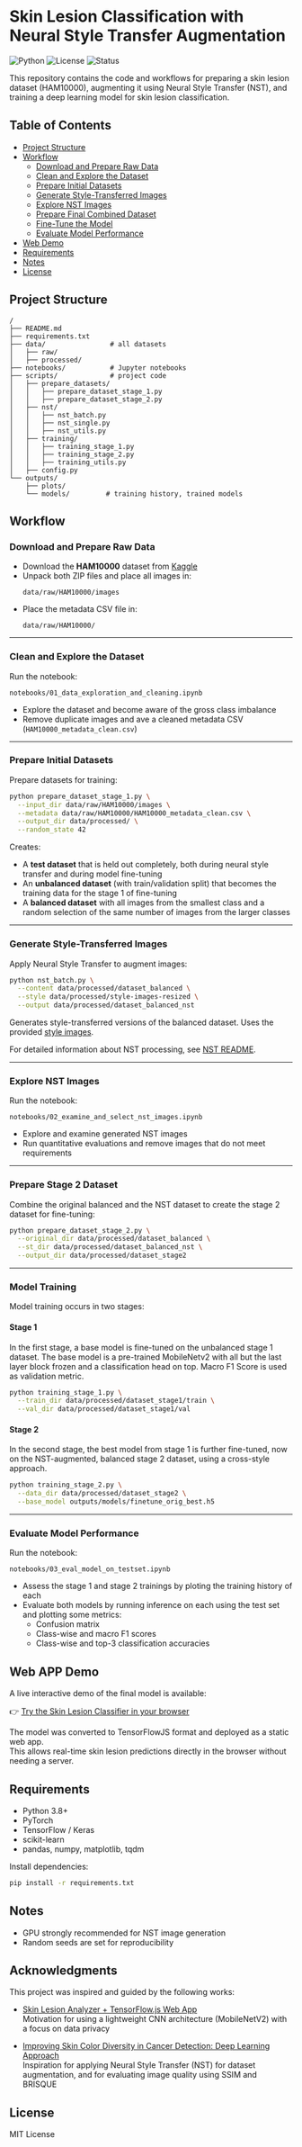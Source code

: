 # Skin Lesion Classification with Neural Style Transfer Augmentation

![Python](https://img.shields.io/badge/Python-3.8%2B-blue)
![License](https://img.shields.io/badge/License-MIT-green)
![Status](https://img.shields.io/badge/Project-Active-brightgreen)

This repository contains the code and workflows for preparing a skin lesion dataset (HAM10000), augmenting it using Neural Style Transfer (NST), and training a deep learning model for skin lesion classification.

## Table of Contents

- [Project Structure](#project-structure)
- [Workflow](#workflow)
  - [Download and Prepare Raw Data](#download-and-prepare-raw-data)
  - [Clean and Explore the Dataset](#clean-and-explore-the-dataset)
  - [Prepare Initial Datasets](#prepare-initial-datasets)
  - [Generate Style-Transferred Images](#generate-style-transferred-images)
  - [Explore NST Images](#explore-nst-images)
  - [Prepare Final Combined Dataset](#prepare-final-combined-dataset)
  - [Fine-Tune the Model](#fine-tune-the-model)
  - [Evaluate Model Performance](#evaluate-model-performance)
- [Web Demo](#web-app-demo)
- [Requirements](#requirements)
- [Notes](#notes)
- [License](#license)

## Project Structure

```plaintext
/
├── README.md
├── requirements.txt
├── data/                # all datasets
│   ├── raw/
│   ├── processed/
├── notebooks/           # Jupyter notebooks
├── scripts/             # project code
│   ├── prepare_datasets/
│   │   ├── prepare_dataset_stage_1.py
│   │   ├── prepare_dataset_stage_2.py
│   ├── nst/
│   │   ├── nst_batch.py
│   │   ├── nst_single.py
│   │   ├── nst_utils.py
│   ├── training/
│   │   ├── training_stage_1.py
│   │   ├── training_stage_2.py
│   │   ├── training_utils.py
│   ├── config.py
└── outputs/
    ├── plots/
    └── models/         # training history, trained models
```

## Workflow

### Download and Prepare Raw Data

- Download the **HAM10000** dataset from [Kaggle](https://www.kaggle.com/datasets/kmader/skin-cancer-mnist-ham10000)
- Unpack both ZIP files and place all images in:
  ```
  data/raw/HAM10000/images
  ```
- Place the metadata CSV file in:
  ```
  data/raw/HAM10000/
  ```

---

### Clean and Explore the Dataset

Run the notebook:

```
notebooks/01_data_exploration_and_cleaning.ipynb
```

- Explore the dataset and become aware of the gross class imbalance
- Remove duplicate images and ave a cleaned metadata CSV (`HAM10000_metadata_clean.csv`)

---

### Prepare Initial Datasets

Prepare datasets for training:

```bash
python prepare_dataset_stage_1.py \
  --input_dir data/raw/HAM10000/images \
  --metadata data/raw/HAM10000/HAM10000_metadata_clean.csv \
  --output_dir data/processed/ \
  --random_state 42
```

Creates:

- A **test dataset** that is held out completely, both during neural style transfer and during model fine-tuning
- An **unbalanced dataset** (with train/validation split) that becomes the training data for the stage 1 of fine-tuning
- A **balanced dataset** with all images from the smallest class and a random selection of the same number of images from the larger classes

---

### Generate Style-Transferred Images

Apply Neural Style Transfer to augment images:

```bash
python nst_batch.py \
  --content data/processed/dataset_balanced \
  --style data/processed/style-images-resized \
  --output data/processed/dataset_balanced_nst
```

Generates style-transferred versions of the balanced dataset. Uses the provided [style images](data/processed/style-images-resized/).

For detailed information about NST processing, see [NST README](scripts/nst/README.md).

---

### Explore NST Images

Run the notebook:

```
notebooks/02_examine_and_select_nst_images.ipynb
```

- Explore and examine generated NST images
- Run quantitative evaluations and remove images that do not meet requirements

---

### Prepare Stage 2 Dataset

Combine the original balanced and the NST dataset to create the stage 2 dataset for fine-tuning:

```bash
python prepare_dataset_stage_2.py \
  --original_dir data/processed/dataset_balanced \
  --st_dir data/processed/dataset_balanced_nst \
  --output_dir data/processed/dataset_stage2
```

---

### Model Training

Model training occurs in two stages:

#### Stage 1
In the first stage, a base model is fine-tuned on the unbalanced stage 1 dataset. The base model is a pre-trained MobileNetv2 with all but the last layer block frozen and a classification head on top. Macro F1 Score is used as validation metric.

```bash
python training_stage_1.py \
  --train_dir data/processed/dataset_stage1/train \
  --val_dir data/processed/dataset_stage1/val
```
#### Stage 2
In the second stage, the best model from stage 1 is further fine-tuned, now on the NST-augmented, balanced stage 2 dataset, using a cross-style approach.

```bash
python training_stage_2.py \
  --data_dir data/processed/dataset_stage2 \
  --base_model outputs/models/finetune_orig_best.h5
```

---

### Evaluate Model Performance

Run the notebook:

```
notebooks/03_eval_model_on_testset.ipynb
```

- Assess the stage 1 and stage 2 trainings by ploting the training history of each
- Evaluate both models by running inference on each using the test set and plotting  some metrics:
    - Confusion matrix
    - Class-wise and macro F1 scores
    - Class-wise and top-3 classification accuracies

## Web APP Demo

A live interactive demo of the final model is available:

👉 [Try the Skin Lesion Classifier in your browser](https://precious-haupia-39d814.netlify.app/)

The model was converted to TensorFlowJS format and deployed as a static web app.  
This allows real-time skin lesion predictions directly in the browser without needing a server.

## Requirements

- Python 3.8+
- PyTorch
- TensorFlow / Keras
- scikit-learn
- pandas, numpy, matplotlib, tqdm

Install dependencies:

```bash
pip install -r requirements.txt
```

## Notes

- GPU strongly recommended for NST image generation
- Random seeds are set for reproducibility

## Acknowledgments

This project was inspired and guided by the following works:

- [Skin Lesion Analyzer + TensorFlow.js Web App](https://www.kaggle.com/code/vbookshelf/skin-lesion-analyzer-tensorflow-js-web-app)  
  Motivation for using a lightweight CNN architecture (MobileNetV2) with a focus on data privacy

- [Improving Skin Color Diversity in Cancer Detection: Deep Learning Approach](https://pmc.ncbi.nlm.nih.gov/articles/PMC10334920/)  
  Inspiration for applying Neural Style Transfer (NST) for dataset augmentation, and for evaluating image quality using SSIM and BRISQUE

## License

MIT License

